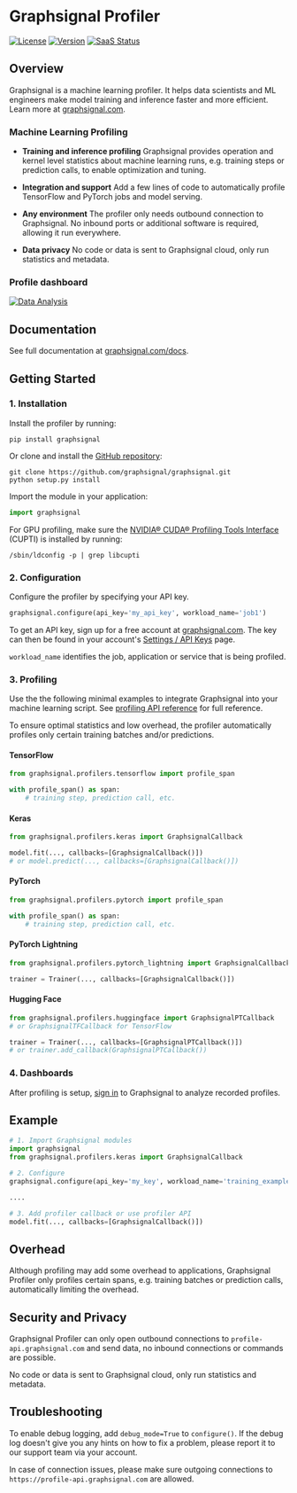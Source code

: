 # Graphsignal Profiler

[![License](http://img.shields.io/github/license/graphsignal/graphsignal)](https://github.com/graphsignal/graphsignal/blob/main/LICENSE)
[![Version](https://img.shields.io/github/v/tag/graphsignal/graphsignal?label=version)](https://github.com/graphsignal/graphsignal)
[![SaaS Status](https://img.shields.io/uptimerobot/status/m787882560-d6b932eb0068e8e4ade7f40c?label=SaaS%20status)](https://stats.uptimerobot.com/gMBNpCqqqJ)


## Overview

Graphsignal is a machine learning profiler. It helps data scientists and ML engineers make model training and inference faster and more efficient. Learn more at [graphsignal.com](https://graphsignal.com).


### Machine Learning Profiling

* **Training and inference profiling** Graphsignal provides operation and kernel level statistics about machine learning runs, e.g. training steps or prediction calls, to enable optimization and tuning.

* **Integration and support** Add a few lines of code to automatically profile TensorFlow and PyTorch jobs and model serving.

* **Any environment** The profiler only needs outbound connection to Graphsignal. No inbound ports or additional software is required, allowing it run everywhere.

* **Data privacy** No code or data is sent to Graphsignal cloud, only run statistics and metadata.


### Profile dashboard

[![Data Analysis](https://graphsignal.com/external/profile-dashboard.png)](https://graphsignal.com)


## Documentation

See full documentation at [graphsignal.com/docs](https://graphsignal.com/docs/).


## Getting Started

### 1. Installation

Install the profiler by running:

```
pip install graphsignal
```

Or clone and install the [GitHub repository](https://github.com/graphsignal/graphsignal):

```
git clone https://github.com/graphsignal/graphsignal.git
python setup.py install
```

Import the module in your application:

```python
import graphsignal
```

For GPU profiling, make sure the [NVIDIA® CUDA® Profiling Tools Interface](https://developer.nvidia.com/cupti) (CUPTI) is installed by running:

```console
/sbin/ldconfig -p | grep libcupti
```


### 2. Configuration

Configure the profiler by specifying your API key.

```python
graphsignal.configure(api_key='my_api_key', workload_name='job1')
```

To get an API key, sign up for a free account at [graphsignal.com](https://graphsignal.com). The key can then be found in your account's [Settings / API Keys](https://app.graphsignal.com/settings/api_keys) page.

`workload_name` identifies the job, application or service that is being profiled.


### 3. Profiling

Use the the following minimal examples to integrate Graphsignal into your machine learning script. See [profiling API reference](/docs/profiler/api-reference/) for full reference.

To ensure optimal statistics and low overhead, the profiler automatically profiles only certain training batches and/or predictions. 

#### TensorFlow

```python
from graphsignal.profilers.tensorflow import profile_span

with profile_span() as span:
    # training step, prediction call, etc.
```

#### Keras

```python
from graphsignal.profilers.keras import GraphsignalCallback

model.fit(..., callbacks=[GraphsignalCallback()])
# or model.predict(..., callbacks=[GraphsignalCallback()])
```

#### PyTorch

```python
from graphsignal.profilers.pytorch import profile_span

with profile_span() as span:
    # training step, prediction call, etc.
```

#### PyTorch Lightning

```python
from graphsignal.profilers.pytorch_lightning import GraphsignalCallback

trainer = Trainer(..., callbacks=[GraphsignalCallback()])
```

#### Hugging Face

```python
from graphsignal.profilers.huggingface import GraphsignalPTCallback
# or GraphsignalTFCallback for TensorFlow

trainer = Trainer(..., callbacks=[GraphsignalPTCallback()])
# or trainer.add_callback(GraphsignalPTCallback())
```


### 4. Dashboards

After profiling is setup, [sign in](https://app.graphsignal.com/signin) to Graphsignal to analyze recorded profiles.


## Example

```python
# 1. Import Graphsignal modules
import graphsignal
from graphsignal.profilers.keras import GraphsignalCallback

# 2. Configure
graphsignal.configure(api_key='my_key', workload_name='training_example')

....

# 3. Add profiler callback or use profiler API
model.fit(..., callbacks=[GraphsignalCallback()])
```


## Overhead

Although profiling may add some overhead to applications, Graphsignal Profiler only profiles certain spans, e.g. training batches or prediction calls, automatically limiting the overhead.


## Security and Privacy

Graphsignal Profiler can only open outbound connections to `profile-api.graphsignal.com` and send data, no inbound connections or commands are possible. 

No code or data is sent to Graphsignal cloud, only run statistics and metadata.


## Troubleshooting

To enable debug logging, add `debug_mode=True` to `configure()`. If the debug log doesn't give you any hints on how to fix a problem, please report it to our support team via your account.

In case of connection issues, please make sure outgoing connections to `https://profile-api.graphsignal.com` are allowed.
